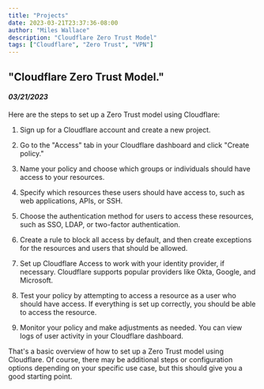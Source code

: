 ```yaml
---
title: "Projects"
date: 2023-03-21T23:37:36-08:00
author: "Miles Wallace"
description: "Cloudflare Zero Trust Model"
tags: ["Cloudflare", "Zero Trust", "VPN"]
---
```

## "Cloudflare Zero Trust Model."
#### _03/21/2023_ 
 
 Here are the steps to set up a Zero Trust model using Cloudflare:

1. Sign up for a Cloudflare account and create a new project.

2. Go to the "Access" tab in your Cloudflare dashboard and click "Create policy."

3. Name your policy and choose which groups or individuals should have access to your resources.

4. Specify which resources these users should have access to, such as web applications, APIs, or SSH.

5. Choose the authentication method for users to access these resources, such as SSO, LDAP, or two-factor authentication.

6. Create a rule to block all access by default, and then create exceptions for the resources and users that should be allowed.

7. Set up Cloudflare Access to work with your identity provider, if necessary. Cloudflare supports popular providers like Okta, Google, and Microsoft.

8. Test your policy by attempting to access a resource as a user who should have access. If everything is set up correctly, you should be able to access the resource.

9. Monitor your policy and make adjustments as needed. You can view logs of user activity in your Cloudflare dashboard.

That's a basic overview of how to set up a Zero Trust model using Cloudflare. Of course, there may be additional steps or configuration options depending on your specific use case, but this should give you a good starting point.